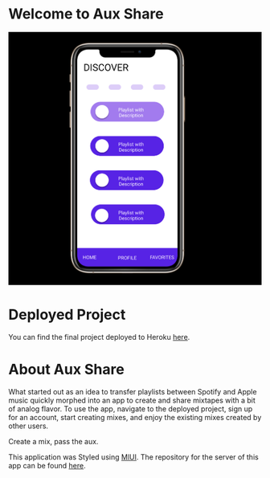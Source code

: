 # Welcome to Aux Share

![Aux Share App](public/AuxSharePhone.png)

# Deployed Project

You can find the final project deployed to Heroku [here](https://aux-share-client.herokuapp.com/).


# About Aux Share

What started out as an idea to transfer playlists between Spotify and Apple music quickly morphed into an app to create and share mixtapes with a bit of analog flavor. To use the app, navigate to the deployed project, sign up for an account, start creating mixes, and enjoy the existing mixes created by other users. 

Create a mix, pass the aux. 

This application was Styled using [MlUI](https://mui.com/). The repository for the server of this app can be found [here](https://github.com/laurenashdurr/AuxShareServer).